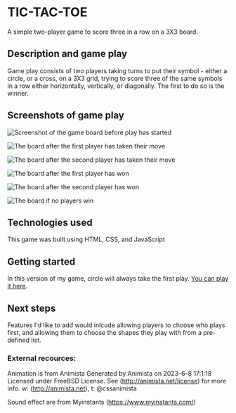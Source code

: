 # TIC-TAC-TOE

A simple two-player game to score three in a row on a 3X3 board.

## Description and game play
Game play consists of two players taking turns to put their symbol - either a circle, or a cross, on a 3X3 grid,  trying to score three of the same symbols in a row either horizontally, vertically, or diagonally.
The first to do so is the winner.

## Screenshots of game play

![Screenshot of the game board before play has started](./Project_Screenshots/gameStart.png)

![The board after the first player has taken their move](./Project_Screenshots/gamePlay1.png)

![The board after the second player has taken their move](./Project_Screenshots/gamePlay2.png)

![The board after the first player has won](./Project_Screenshots/gamePlayWin1.png)

![The board after the second player has won](./Project_Screenshots/gamePlayWin2.png)

![The board if no players win](./Project_Screenshots/gamePlayTie.png)

## Technologies used
This game was built using HTML, CSS, and JavaScript

## Getting started

In this version of my game, circle will always take the first play.
[You can play it here](https://mimcollopy.github.io/tac-tac-toe/).

## Next steps

Features I'd like to add would inlcude allowing players to choose who plays first, and allowing them to choose the shapes they play with from a pre-defined list.

### External recources:
Animation is from Animista
 Generated by Animista on 2023-6-8 17:1:18
 Licensed under FreeBSD License.
 See (http://animista.net/license) for more info. 
 w: (http://animista.net), t: @cssanimista

Sound effect are from Myinstants
 (https://www.myinstants.com/)
